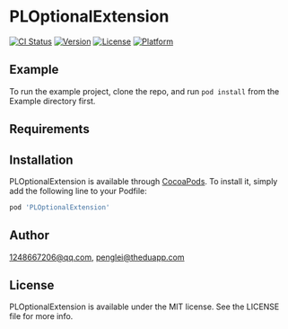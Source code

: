 # PLOptionalExtension

[![CI Status](https://img.shields.io/travis/1248667206@qq.com/PLOptionalExtension.svg?style=flat)](https://travis-ci.org/1248667206@qq.com/PLOptionalExtension)
[![Version](https://img.shields.io/cocoapods/v/PLOptionalExtension.svg?style=flat)](https://cocoapods.org/pods/PLOptionalExtension)
[![License](https://img.shields.io/cocoapods/l/PLOptionalExtension.svg?style=flat)](https://cocoapods.org/pods/PLOptionalExtension)
[![Platform](https://img.shields.io/cocoapods/p/PLOptionalExtension.svg?style=flat)](https://cocoapods.org/pods/PLOptionalExtension)

## Example

To run the example project, clone the repo, and run `pod install` from the Example directory first.

## Requirements

## Installation

PLOptionalExtension is available through [CocoaPods](https://cocoapods.org). To install
it, simply add the following line to your Podfile:

```ruby
pod 'PLOptionalExtension'
```

## Author

1248667206@qq.com, penglei@theduapp.com

## License

PLOptionalExtension is available under the MIT license. See the LICENSE file for more info.
